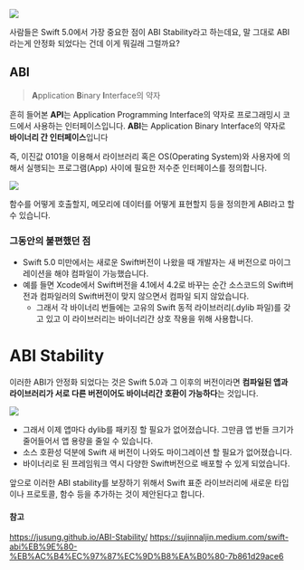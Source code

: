![](https://velog.velcdn.com/images/sbkwon16/post/0c98779a-ba7a-4c9f-bd13-ed5b194c604e/image.jpg)

사람들은 Swift 5.0에서 가장 중요한 점이 ABI Stability라고 하는데요,
말 그대로 ABI라는게 안정화 되었다는 건데 이게 뭐길래 그럴까요?

## ABI

> **A**pplication **B**inary **I**nterface의 약자

흔히 들어본 **API**는 Application Programming Interface의 약자로 프로그래밍시 코드에서 사용하는 인터페이스입니다. 
**ABI**는 Application Binary Interface의 약자로 **바이너리 간 인터페이스**입니다

즉, 이진값 0101을 이용해서 라이브러리 혹은 OS(Operating System)와 사용자에 의해서 실행되는 프로그램(App) 사이에 필요한 저수준 인터페이스를 정의합니다.

![](https://velog.velcdn.com/images/sbkwon16/post/b8bd0c96-b7e0-496f-b5f4-f1d420151f7c/image.png)

함수를 어떻게 호출할지, 메모리에 데이터를 어떻게 표현할지 등을 정의한게 ABI라고 할 수 있습니다.

### 그동안의 불편했던 점
- Swift 5.0 미만에서는 새로운 Swift버전이 나왔을 때 개발자는 새 버전으로 마이그레이션을 해야 컴파일이 가능했습니다.
- 예를 들면 Xcode에서 Swift버전을 4.1에서 4.2로 바꾸는 순간 소스코드의 Swift버전과 컴파일러의 Swift버전이 맞지 않으면서 컴파일 되지 않았습니다.
  - 그래서 각 바이너리 번들에는 고유의 Swift 동적 라이브러리(.dylib 파일)를 갖고 있고 이 라이브러리는 바이너리간 상호 작용을 위해 사용합니다.


# **ABI Stability**
이러한 ABI가 안정화 되었다는 것은 Swift 5.0과 그 이후의 버전이라면 **컴파일된 앱과 라이브러리가 서로 다른 버전이어도 바이너리간 호환이 가능하다**는 것입니다.

![](https://velog.velcdn.com/images/sbkwon16/post/c5295533-5747-4d9e-af83-ab6a74937384/image.png)

- 그래서 이제 앱마다 dylib를 패키징 할 필요가 없어졌습니다. 그만큼 앱 번들 크기가 줄어들어서 앱 용량을 줄일 수 있습니다.
- 소스 호환성 덕분에 Swift 새 버전이 나와도 마이그레이션 할 필요가 없어졌습니다.
- 바이너리로 된 프레임워크 역시 다양한 Swift버전으로 배포할 수 있게 되었습니다.

앞으로 이러한 ABI stability를 보장하기 위해서 Swift 표준 라이브러리에 새로운 타입이나 프로토콜, 함수 등을 추가하는 것이 제안된다고 합니다.


#### 참고
https://jusung.github.io/ABI-Stability/
https://sujinnaljin.medium.com/swift-abi%EB%9E%80-%EB%AC%B4%EC%97%87%EC%9D%B8%EA%B0%80-7b861d29ace6